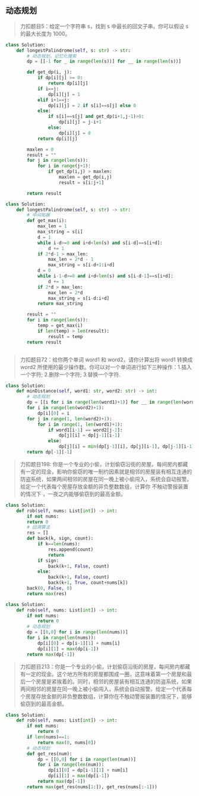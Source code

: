 ## 动态规划

> 力扣题目5：给定一个字符串 s，找到 s 中最长的回文子串。你可以假设 s 的最大长度为 1000。

```python
class Solution:
    def longestPalindrome(self, s: str) -> str:
        # 动态规划，记忆化搜索
        dp = [[-1 for _ in range(len(s))] for __ in range(len(s))]

        def get_dp(i, j):
            if dp[i][j] >= 0:
                return dp[i][j]
            if i==j:
                dp[i][j] = 1
            elif i+1==j:
                dp[i][j] = 2 if s[i]==s[j] else 0
            else:
                if s[i]==s[j] and get_dp(i+1,j-1)>0:
                    dp[i][j] = j-i+1
                else:
                    dp[i][j] = 0
            return dp[i][j]

        maxlen = 0
        result = ""
        for j in range(len(s)):
            for i in range(j+1):
                if get_dp(i,j) > maxlen:
                    maxlen = get_dp(i,j)
                    result = s[i:j+1]

        return result
```
```python
class Solution:
    def longestPalindrome(self, s: str) -> str:
        # 中间拓展
        def get_max(i):
            max_len = 1
            max_string = s[i]
            d = 1
            while i-d>=0 and i+d<len(s) and s[i-d]==s[i+d]:
                d += 1
            if 2*d-1 > max_len:
                max_len = 2*d - 1
                max_string = s[i-d+1:i+d]
            d = 0
            while i-1-d>=0 and i+d<len(s) and s[i-d-1]==s[i+d]:
                d += 1
            if 2*d > max_len:
                max_len = 2*d
                max_string = s[i-d:i+d]
            return max_string

        result = ""
        for i in range(len(s)):
            temp = get_max(i)
            if len(temp) > len(result):
                result = temp
        return result
```
```python

```
    
> 力扣题目72：给你两个单词 word1 和 word2，请你计算出将 word1 转换成 word2 所使用的最少操作数。你可以对一个单词进行如下三种操作：1.插入一个字符; 2.删除一个字符; 3.替换一个字符.

```python
class Solution:
    def minDistance(self, word1: str, word2: str) -> int:
        # 动态规划
        dp = [[i for i in range(len(word1)+1)] for __ in range(len(word2)+1)]
        for i in range(len(word2)+1):
            dp[i][0] = i
        for j in range(1, len(word2)+1):
            for i in range(1, len(word1)+1):
                if word1[i-1] == word2[j-1]:
                    dp[j][i] = dp[j-1][i-1]
                else:
                    dp[j][i] = min(dp[j-1][i], dp[j][i-1], dp[j-1][i-1]) + 1
        return dp[-1][-1]
```

> 力扣题目198: 你是一个专业的小偷，计划偷窃沿街的房屋。每间房内都藏有一定的现金，影响你偷窃的唯一制约因素就是相邻的房屋装有相互连通的防盗系统，如果两间相邻的房屋在同一晚上被小偷闯入，系统会自动报警。给定一个代表每个房屋存放金额的非负整数数组，计算你 不触动警报装置的情况下 ，一夜之内能够偷窃到的最高金额。

```python
class Solution:
    def rob(self, nums: List[int]) -> int:
        if not nums:
        return 0
        # 回溯算法
        res = []
        def back(k, sign, count):
            if k==len(nums):
                res.append(count)
                return
            if sign:
                back(k+1, False, count)
            else:
                back(k+1, False, count)
                back(k+1, True, count+nums[k])
        back(0, False, 0)
        return max(res)
```
```python
class Solution:
    def rob(self, nums: List[int]) -> int:
        if not nums:
            return 0
        # 动态规划
        dp = [[0,0] for i in range(len(nums))]
        for i in range(len(nums)):
            dp[i][0] = dp[i-1][1] + nums[i]
            dp[i][1] = max(dp[i-1])
        return max(dp[-1])
```

> 力扣题目213：你是一个专业的小偷，计划偷窃沿街的房屋，每间房内都藏有一定的现金。这个地方所有的房屋都围成一圈，这意味着第一个房屋和最后一个房屋是紧挨着的。同时，相邻的房屋装有相互连通的防盗系统，如果两间相邻的房屋在同一晚上被小偷闯入，系统会自动报警。给定一个代表每个房屋存放金额的非负整数数组，计算你在不触动警报装置的情况下，能够偷窃到的最高金额。

```python
class Solution:
    def rob(self, nums: List[int]) -> int:
        if not nums:
            return 0
        if len(nums)==1:
            return max(0, nums[0])
        # 动态规划
        def get_res(num):
            dp = [[0,0] for i in range(len(num))]
            for i in range(len(num)):
                dp[i][0] = dp[i-1][1] + num[i]
                dp[i][1] = max(dp[i-1])
            return max(dp[-1])
        return max(get_res(nums[1:]), get_res(nums[:-1]))
```


